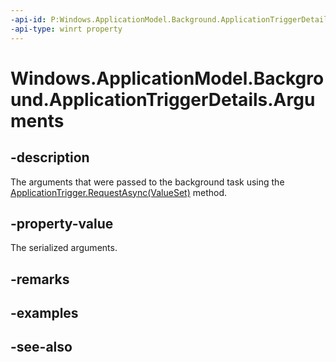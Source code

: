 ```yaml
---
-api-id: P:Windows.ApplicationModel.Background.ApplicationTriggerDetails.Arguments
-api-type: winrt property
---
```


<!-- Property syntax
public Windows.Foundation.Collections.ValueSet Arguments { get; }
-->

# Windows.ApplicationModel.Background.ApplicationTriggerDetails.Arguments

## -description
The arguments that were passed to the background task using the [ApplicationTrigger.RequestAsync(ValueSet)](applicationtrigger_requestasync_1089362155.md) method.

## -property-value
The serialized arguments.

## -remarks

## -examples

## -see-also
